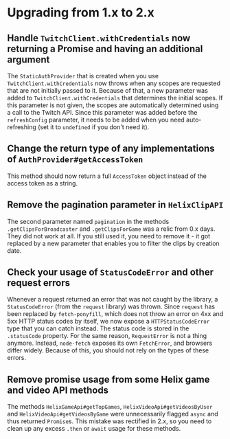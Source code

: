# Upgrading from 1.x to 2.x

## Handle `TwitchClient.withCredentials` now returning a Promise and having an additional argument

The `StaticAuthProvider` that is created when you use `TwitchClient.withCredentials` now throws when any scopes are requested that are not initially passed to it. Because of that, a new parameter was added to `TwitchClient.withCredentials` that determines the initial scopes. If this parameter is not given, the scopes are automatically determined using a call to the Twitch API. Since this parameter was added before the `refreshConfig` parameter, it needs to be added when you need auto-refreshing (set it to `undefined` if you don't need it).

## Change the return type of any implementations of `AuthProvider#getAccessToken`

This method should now return a full `AccessToken` object instead of the access token as a string.

## Remove the pagination parameter in `HelixClipAPI`

The second parameter named `pagination` in the methods `.getClipsForBroadcaster` and `.getClipsForGame` was a relic from 0.x days. They did not work at all. If you still used it, you need to remove it - it got replaced by a new parameter that enables you to filter the clips by creation date.

## Check your usage of `StatusCodeError` and other request errors

Whenever a request returned an error that was not caught by the library, a `StatusCodeError` (from the `request` library) was thrown. Since `request` has been replaced by `fetch-ponyfill`, which does not throw an error on 4xx and 5xx HTTP status codes by itself, we now expose a `HTTPStatusCodeError` type that you can catch instead. The status code is stored in the `.statusCode` property. For the same reason, `RequestError` is not a thing anymore. Instead, `node-fetch` exposes its own `FetchError`, and browsers differ widely. Because of this, you should not rely on the types of these errors.

## Remove promise usage from some Helix game and video API methods

The methods `HelixGameApi#getTopGames`, `HelixVideoApi#getVideosByUser` and `HelixVideoApi#getVideosByGame` were unnecessarily flagged `async` and thus returned `Promise`s. This mistake was rectified in 2.x, so you need to clean up any excess `.then` or `await` usage for these methods.
